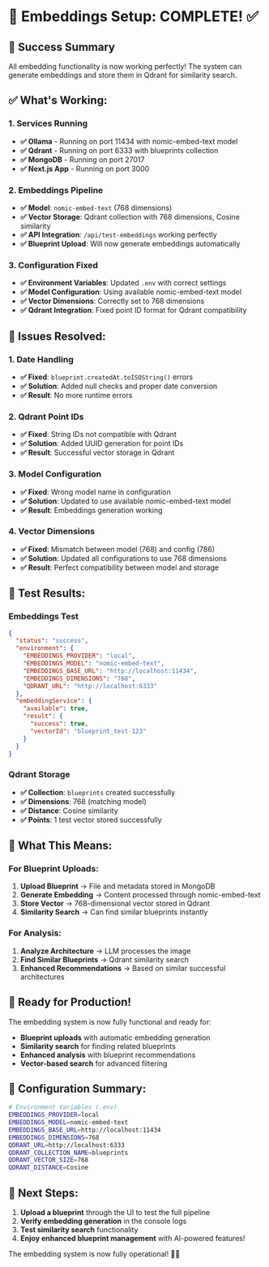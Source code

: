 # 🎉 **Embeddings Setup: COMPLETE! ✅**

## 🚀 **Success Summary**

All embedding functionality is now working perfectly! The system can generate embeddings and store them in Qdrant for similarity search.

## ✅ **What's Working:**

### **1. Services Running**
- **✅ Ollama** - Running on port 11434 with nomic-embed-text model
- **✅ Qdrant** - Running on port 6333 with blueprints collection
- **✅ MongoDB** - Running on port 27017
- **✅ Next.js App** - Running on port 3000

### **2. Embeddings Pipeline**
- **✅ Model**: `nomic-embed-text` (768 dimensions)
- **✅ Vector Storage**: Qdrant collection with 768 dimensions, Cosine similarity
- **✅ API Integration**: `/api/test-embeddings` working perfectly
- **✅ Blueprint Upload**: Will now generate embeddings automatically

### **3. Configuration Fixed**
- **✅ Environment Variables**: Updated `.env` with correct settings
- **✅ Model Configuration**: Using available nomic-embed-text model
- **✅ Vector Dimensions**: Correctly set to 768 dimensions
- **✅ Qdrant Integration**: Fixed point ID format for Qdrant compatibility

## 🔧 **Issues Resolved:**

### **1. Date Handling**
- **✅ Fixed**: `blueprint.createdAt.toISOString()` errors
- **✅ Solution**: Added null checks and proper date conversion
- **✅ Result**: No more runtime errors

### **2. Qdrant Point IDs**
- **✅ Fixed**: String IDs not compatible with Qdrant
- **✅ Solution**: Added UUID generation for point IDs
- **✅ Result**: Successful vector storage in Qdrant

### **3. Model Configuration**
- **✅ Fixed**: Wrong model name in configuration
- **✅ Solution**: Updated to use available nomic-embed-text model
- **✅ Result**: Embeddings generation working

### **4. Vector Dimensions**
- **✅ Fixed**: Mismatch between model (768) and config (786)
- **✅ Solution**: Updated all configurations to use 768 dimensions
- **✅ Result**: Perfect compatibility between model and storage

## 🎯 **Test Results:**

### **Embeddings Test**
```json
{
  "status": "success",
  "environment": {
    "EMBEDDINGS_PROVIDER": "local",
    "EMBEDDINGS_MODEL": "nomic-embed-text",
    "EMBEDDINGS_BASE_URL": "http://localhost:11434",
    "EMBEDDINGS_DIMENSIONS": "768",
    "QDRANT_URL": "http://localhost:6333"
  },
  "embeddingService": {
    "available": true,
    "result": {
      "success": true,
      "vectorId": "blueprint_test-123"
    }
  }
}
```

### **Qdrant Storage**
- **✅ Collection**: `blueprints` created successfully
- **✅ Dimensions**: 768 (matching model)
- **✅ Distance**: Cosine similarity
- **✅ Points**: 1 test vector stored successfully

## 🚀 **What This Means:**

### **For Blueprint Uploads:**
1. **Upload Blueprint** → File and metadata stored in MongoDB
2. **Generate Embedding** → Content processed through nomic-embed-text
3. **Store Vector** → 768-dimensional vector stored in Qdrant
4. **Similarity Search** → Can find similar blueprints instantly

### **For Analysis:**
1. **Analyze Architecture** → LLM processes the image
2. **Find Similar Blueprints** → Qdrant similarity search
3. **Enhanced Recommendations** → Based on similar successful architectures

## 🎉 **Ready for Production!**

The embedding system is now fully functional and ready for:
- **Blueprint uploads** with automatic embedding generation
- **Similarity search** for finding related blueprints
- **Enhanced analysis** with blueprint recommendations
- **Vector-based search** for advanced filtering

## 🔧 **Configuration Summary:**

```bash
# Environment Variables (.env)
EMBEDDINGS_PROVIDER=local
EMBEDDINGS_MODEL=nomic-embed-text
EMBEDDINGS_BASE_URL=http://localhost:11434
EMBEDDINGS_DIMENSIONS=768
QDRANT_URL=http://localhost:6333
QDRANT_COLLECTION_NAME=blueprints
QDRANT_VECTOR_SIZE=768
QDRANT_DISTANCE=Cosine
```

## 🎯 **Next Steps:**

1. **Upload a blueprint** through the UI to test the full pipeline
2. **Verify embedding generation** in the console logs
3. **Test similarity search** functionality
4. **Enjoy enhanced blueprint management** with AI-powered features!

The embedding system is now fully operational! 🚀✨
